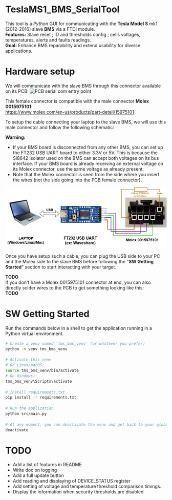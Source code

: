 # TeslaMS1_BMS_SerialTool

This tool is a *Python* GUI for communicating with the **Tesla Model S** mk1 (2012-2016) slave **BMS** via a FTDI module.<br>
**Features:** Slave reset ; ID and thresholds config ; cells voltages, temperatures, alerts and faults readings.<br>
**Goal:** Enhance BMS reparability and extend usability for diverse applications.

# Hardware setup

We will communicate with the slave BMS through this connector available on its PCB:
![PCB serial com entry point](img/slave_bms_pcb_back.png "Com entry point")

This female connector is compatible with the male connector **Molex 0015975101**:<br>
https://www.molex.com/en-us/products/part-detail/15975101

To setup the cable connecting your laptop to the slave BMS, we will use this male connector and follow the following schematic:

**Warning:** 
- If your BMS board is disconnected from any other BMS, you can set up the FT232 USB UART board to either 3.3V or 5V. This is because the Si8642 Isolator used on the BMS can accept both voltages on its bus interface. If your BMS board is already receiving an external voltage on its Molex connector, use the same voltage as already present.
- Note that the Molex connector is seen from the side where you insert the wires (not the side going into the PCB female connector).

![PC-BMS cable schematic](img/teslams_bms_serial_cable.drawio.png "PC-BMS cable schematic")

Once you have setup such a cable, you can plug the USB side to your PC and the Molex side to the slave BMS before following the "**SW Getting Started**" section to start interacting with your target.

**TODO**<br>
If you don't have a Molex 0015975101 connector at end, you can also directly solder wires to the PCB to get something looking like this:<br>
**TODO**

# SW Getting Started

Run the commands below in a shell to get the application running in a Python virtual environment.

```bash
# Create a venv named 'tms_bms_venv' (or whatever you prefer)
python -m venv tms_bms_venv

# Activate this venv
# On Linux/macOS:
source tms_bms_venv/bin/activate
# On Windows:
tms_bms_venv\Scripts\activate

# Install requirements.txt
pip install -r requirements.txt

# Run the application
python src/main.py

# At any moment, you can deactivate the venv and get back to your global Python environment with
deactivate
```


# TODO

- Add a list of features in README
- Write doc on logging
- Add a full update button
- Add reading and displaying of DEVICE_STATUS register
- Add setting of voltage and temperature threshold comparison timings.
- Display the information when security thresholds are disabled